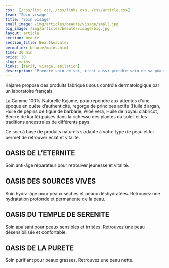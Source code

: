 ```yaml
---
css:  [/css/list.css, /css/links.css, /css/article.css]
lead: "Soin visage"
title: "Soin visage"
small_image: /img/articles/beaute/visage/small.jpg
big_image: /img/articles/beaute/visage/big.jpg
layout: article
section: beaute
section_title: Beaut&eacute;
permalink: beaute/mains.html
time: 30 min
price: 30
slug: mains
links: [tarif, visage, epilation]
description: "Prendre soin de soi, c'est aussi prendre soin de sa peau."
---
```

Kajame propose des produits fabriqués sous contrôle 
dermatologique par un laboratoire français.


La Gamme 100% Naturelle Kajame, pour répondre aux 
attentes d’une époque en quête d’authenticité, regorge de 
principes actifs (Huile d’argan, Huile de pépins de figue de 
barbarie, Aloé vera, Huile de noyau d’abricot, Beurre de 
karité) puisés dans la richesse des plantes du soleil et les 
traditions ancestrales de différents pays.
  
  
Ce soin à base de produits naturels s’adapte à votre type de 
peau et lui permet de retrouver éclat et vitalité.


OASIS DE L’ETERNITE
--


Soin anti-âge réparateur pour retrouver jeunesse et vitalité.


OASIS DES SOURCES VIVES
--


Soin hydra-âge pour peaux sèches et peaux déshydratées.
Retrouvez une hydratation profonde et permanente de la 
peau.


OASIS DU TEMPLE DE SERENITE
--


Soin apaisant  pour peaux sensibles et irritées.
Retrouvez une peau désensibilisée et confortable.


OASIS DE LA PURETE
--


Soin purifiant pour peaux grasses.
Retrouvez une peau nette.
